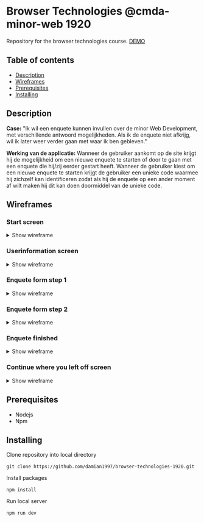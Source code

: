 # Browser Technologies @cmda-minor-web 1920
Repository for the browser technologies course.
[DEMO](https://sleepy-anchorage-02272.herokuapp.com/)

## Table of contents
* [Description](#description)
* [Wireframes](#wireframes)
* [Prerequisites](#prerequisites)
* [Installing](#installing)

## Description
**Case:**
"Ik wil een enquete kunnen invullen over de minor Web Development, met verschillende antwoord mogelijkheden. Als ik de enquete niet afkrijg, wil ik later weer verder gaan met waar ik ben gebleven."

**Werking van de applicatie:**
Wanneer de gebruiker aankomt op de site krijgt hij de mogelijkheid om een nieuwe enquete te starten of door te gaan met een enquete die hij/zij eerder gestart heeft. Wanneer de gebruiker kiest om een nieuwe enquete te starten krijgt de gebruiker een unieke code waarmee hij zichzelf kan identificeren zodat als hij de enquete op een ander moment af wilt maken hij dit kan doen doormiddel van de unieke code.

## Wireframes

### Start screen

<details>
  <summary>Show wireframe</summary>

  <img src="./github/images/screen-1.png">
</details>

### Userinformation screen

<details>
  <summary>Show wireframe</summary>

  <img src="./github/images/screen-2.png">
</details>

### Enquete form step 1

<details>
  <summary>Show wireframe</summary>

  <img src="./github/images/screen-3.png">
</details>

### Enquete form step 2

<details>
  <summary>Show wireframe</summary>

  <img src="./github/images/screen-4.png">
</details>

### Enquete finished

<details>
  <summary>Show wireframe</summary>

  <img src="./github/images/screen-5.png">
</details>

### Continue where you left off screen

<details>
  <summary>Show wireframe</summary>

  <img src="./github/images/screen-6.png">
</details>

## Prerequisites
* Nodejs
* Npm

## Installing
Clone repository into local directory
```
git clone https://github.com/damian1997/browser-technologies-1920.git
```

Install packages
```
npm install
```

Run local server
```
npm run dev
```
